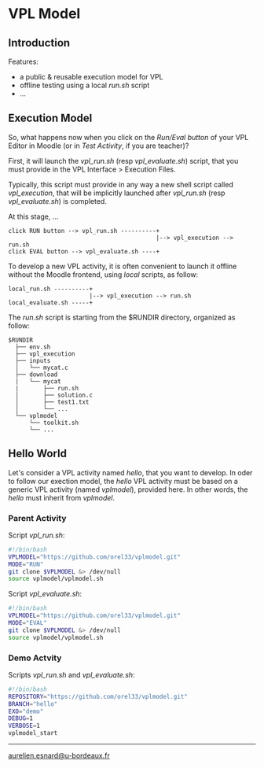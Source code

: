 # VPL Model

## Introduction

Features:
* a public & reusable execution model for VPL
* offline testing using a local *run.sh* script
* ...

## Execution Model

So, what happens now when you click on the *Run/Eval button* of your VPL Editor in Moodle (or in *Test Activity*, if you are teacher)?

First, it will launch the *vpl_run.sh* (resp *vpl_evaluate.sh*) script, that you must provide in the VPL Interface > Execution Files.

Typically, this script must provide in any way a new shell script called *vpl_execution*, that will be implicitly launched after *vpl_run.sh* (resp *vpl_evaluate.sh*) is completed.

At this stage, ...

```text
click RUN button --> vpl_run.sh ----------+
                                          |--> vpl_execution --> run.sh
click EVAL button --> vpl_evaluate.sh ----+
```

To develop a new VPL activity, it is often convenient to launch it offline without the Moodle frontend, using *local* scripts, as follow:

```text
local_run.sh ----------+
                       |--> vpl_execution --> run.sh
local_evaluate.sh -----+
```

The *run.sh* script is starting from the $RUNDIR directory, organized as follow:

```text
$RUNDIR
  ├── env.sh
  ├── vpl_execution
  ├── inputs
  │   └── mycat.c
  ├── download
  |   └── mycat
  |       ├── run.sh
  │       ├── solution.c
  │       ├── test1.txt
  │       └── ...
  └── vplmodel
      └── toolkit.sh
      └── ...
```

## Hello World

Let's consider a VPL activity named *hello*, that you want to develop. In oder to follow our exection model, the *hello* VPL activity must be based on a generic VPL activity (named *vplmodel*), provided here. In other words, the *hello* must inherit from *vplmodel*.

### Parent Activity

Script *vpl_run.sh*:

```bash
#!/bin/bash
VPLMODEL="https://github.com/orel33/vplmodel.git"
MODE="RUN"
git clone $VPLMODEL &> /dev/null
source vplmodel/vplmodel.sh
```

Script *vpl_evaluate.sh*:

```bash
#!/bin/bash
VPLMODEL="https://github.com/orel33/vplmodel.git"
MODE="EVAL"
git clone $VPLMODEL &> /dev/null
source vplmodel/vplmodel.sh
```

### Demo Actvity

Scripts *vpl_run.sh* and *vpl_evaluate.sh*:

```bash
#!/bin/bash
REPOSITORY="https://github.com/orel33/vplmodel.git"
BRANCH="hello"
EXO="demo"
DEBUG=1
VERBOSE=1
vplmodel_start
```


---
aurelien.esnard@u-bordeaux.fr
